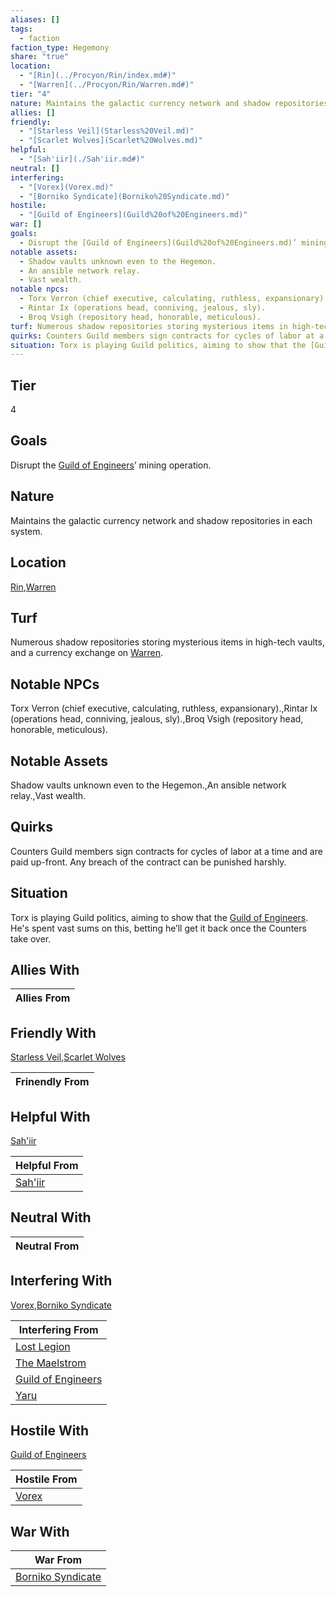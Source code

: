 ```yaml
---
aliases: []
tags:
  - faction
faction_type: Hegemony
share: "true"
location:
  - "[Rin](../Procyon/Rin/index.md#)"
  - "[Warren](../Procyon/Rin/Warren.md#)"
tier: "4"
nature: Maintains the galactic currency network and shadow repositories in each system.
allies: []
friendly:
  - "[Starless Veil](Starless%20Veil.md)"
  - "[Scarlet Wolves](Scarlet%20Wolves.md)"
helpful:
  - "[Sah'iir](./Sah'iir.md#)"
neutral: []
interfering:
  - "[Vorex](Vorex.md)"
  - "[Borniko Syndicate](Borniko%20Syndicate.md)"
hostile:
  - "[Guild of Engineers](Guild%20of%20Engineers.md)"
war: []
goals:
  - Disrupt the [Guild of Engineers](Guild%20of%20Engineers.md)’ mining operation.
notable assets:
  - Shadow vaults unknown even to the Hegemon.
  - An ansible network relay.
  - Vast wealth.
notable npcs:
  - Torx Verron (chief executive, calculating, ruthless, expansionary).
  - Rintar Ix (operations head, conniving, jealous, sly).
  - Broq Vsigh (repository head, honorable, meticulous).
turf: Numerous shadow repositories storing mysterious items in high-tech vaults, and a currency exchange on [Warren](../Procyon/Rin/Warren.md#).
quirks: Counters Guild members sign contracts for cycles of labor at a time and are paid up-front. Any breach of the contract can be punished harshly.
situation: Torx is playing Guild politics, aiming to show that the [Guild of Engineers](Guild%20of%20Engineers.md). He's spent vast sums on this, betting he’ll get it back once the Counters take over.
---
```

## Tier

4

## Goals

Disrupt the [Guild of Engineers](Guild%20of%20Engineers.md)’ mining operation.

## Nature

Maintains the galactic currency network and shadow repositories in each system.

## Location

[Rin](../Procyon/Rin/index.md.md#),[Warren](../Procyon/Rin/Warren.md.md#.md#)

## Turf

Numerous shadow repositories storing mysterious items in high-tech vaults, and a currency exchange on [Warren](Procyon/Rin/Warren.md).

## Notable NPCs

Torx Verron (chief executive, calculating, ruthless, expansionary).,Rintar Ix (operations head, conniving, jealous, sly).,Broq Vsigh (repository head, honorable, meticulous).

## Notable Assets

Shadow vaults unknown even to the Hegemon.,An ansible network relay.,Vast wealth.

## Quirks

Counters Guild members sign contracts for cycles of labor at a time and are paid up-front. Any breach of the contract can be punished harshly.

## Situation

Torx is playing Guild politics, aiming to show that the [Guild of Engineers](Guild%20of%20Engineers.md). He's spent vast sums on this, betting he’ll get it back once the Counters take over.

## Allies With



| Allies From |
| ----------- |


## Friendly With

[Starless Veil](./Starless%20Veil.md),[Scarlet Wolves](./Scarlet%20Wolves.md)

| Frinendly From |
| -------------- |


## Helpful With

[Sah'iir](./Sah'iir.md.md#)

| Helpful From                     |
| -------------------------------- |
| [Sah'iir](./Sah'iir.md.md#) |


## Neutral With




| Neutral From |
| ------------ |



## Interfering With

[Vorex](./Vorex.md),[Borniko Syndicate](./Borniko%20Syndicate.md)


| Interfering From                                       |
| ------------------------------------------------------ |
| [Lost Legion](./Lost%20Legion.md)               |
| [The Maelstrom](./The%20Maelstrom.md)           |
| [Guild of Engineers](./Guild%20of%20Engineers.md) |
| [Yaru](./Yaru.md)                             |



## Hostile With

[Guild of Engineers](./Guild%20of%20Engineers.md)


| Hostile From                 |
| ---------------------------- |
| [Vorex](./Vorex.md) |



## War With



| War From                                             |
| ---------------------------------------------------- |
| [Borniko Syndicate](./Borniko%20Syndicate.md) |

